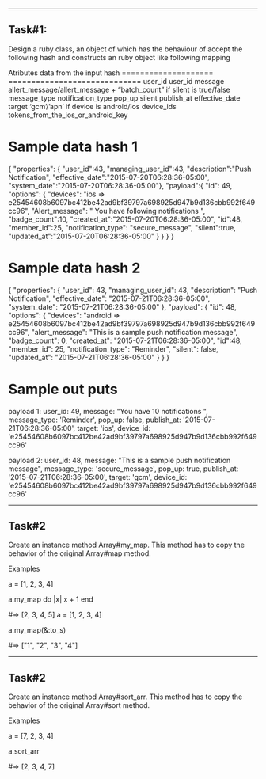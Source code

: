 -----------------------------------------------------------------------------------------------------------------------
Task#1:
-----------------------------------------------------------------------------------------------------------------------
Design a ruby class, an object of which has the behaviour of accept the following hash and constructs an ruby object like following mapping

Atributes                   data from the input hash
====================        =============================
user_id                     user_id
message                     allert_message/allert_message + “batch_count” if silent is true/false
message_type                notification_type
pop_up                      silent
publish_at                  effective_date
target                      ‘gcm’/’apn’ if device is android/ios
device_ids                  tokens_from_the_ios_or_android_key



Sample data hash 1
=======================================
{
  "properties": {
      "user_id":43,
        "managing_user_id":43,
        "description":"Push Notification",
        "effective_date":"2015-07-20T06:28:36-05:00",
        "system_date":"2015-07-20T06:28:36-05:00"},
        "payload":{
          "id": 49,
            "options": {
              "devices": "ios => e25454608b6097bc412be42ad9bf39797a698925d947b9d136cbb992f649cc96",
                "Alert_message": " You have following notifications ",
                "badge_count":10,
                "created_at":"2015-07-20T06:28:36-05:00",
                "id":48,
                "member_id":25,
                "notification_type": "secure_message",
                "silent":true,
                "updated_at":"2015-07-20T06:28:36-05:00"
              }
          }
      }
      }

Sample data hash 2
=======================================================
{
  "properties": {
      "user_id": 43,
        "managing_user_id": 43,
        "description": "Push Notification",
        "effective_date": "2015-07-21T06:28:36-05:00",
        "system_date": "2015-07-21T06:28:36-05:00"
      },
    "payload":
    {
      "id": 48,
        "options": {
          "devices": "android => e25454608b6097bc412be42ad9bf39797a698925d947b9d136cbb992f649cc96",
            "alert_message": "This is a sample push notification message",
            "badge_count": 0,
            "created_at": "2015-07-21T06:28:36-05:00",
            "id":48,
            "member_id": 25,
            "notification_type": "Reminder",
            "silent": false,
            "updated_at": "2015-07-21T06:28:36-05:00"
          }
      }
      }

Sample out puts
=====================
payload 1:
  user_id: 49,
    message: "You have 10 notifications ",
    message_type: 'Reminder',
    pop_up: false,
    publish_at: '2015-07-21T06:28:36-05:00',
    target: 'ios',
    device_id: 'e25454608b6097bc412be42ad9bf39797a698925d947b9d136cbb992f649cc96'

payload 2:
  user_id: 48,
    message: "This is a sample push notification message",
    message_type: 'secure_message',
    pop_up: true,
    publish_at: '2015-07-21T06:28:36-05:00',
    target: 'gcm',
    device_id: 'e25454608b6097bc412be42ad9bf39797a698925d947b9d136cbb992f649cc96'


-----------------------------------------------------------------------------------------------------------------------
Task#2
-----------------------------------------------------------------------------------------------------------------------
Create an instance method Array#my_map. This method has to copy the behavior of the original Array#map method.

Examples

a = [1, 2, 3, 4]

a.my_map do |x|
  x + 1
  end

#=> [2, 3, 4, 5]
a = [1, 2, 3, 4]

a.my_map(&:to_s)

#=> ["1", "2", "3", "4"]

-----------------------------------------------------------------------------------------------------------------------
Task#2
-----------------------------------------------------------------------------------------------------------------------
Create an instance method Array#sort_arr. This method has to copy the behavior of the original Array#sort method.

Examples

a = [7, 2, 3, 4]

a.sort_arr

#=> [2, 3, 4, 7]







